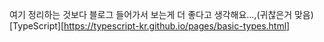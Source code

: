 여기 정리하는 것보다 블로그 들어가서 보는게 더 좋다고 생각해요...,(귀찮은거 맞음)
[TypeScript][https://typescript-kr.github.io/pages/basic-types.html]